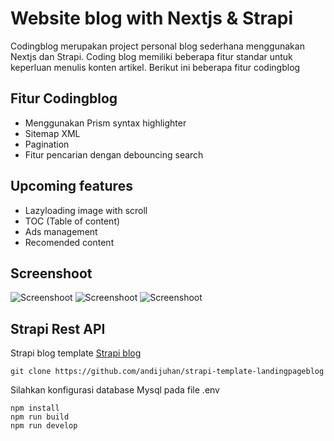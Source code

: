 # Website blog with Nextjs & Strapi

Codingblog merupakan project personal blog sederhana menggunakan Nextjs dan Strapi. Coding blog memiliki beberapa fitur standar untuk keperluan menulis konten artikel. Berikut ini beberapa fitur codingblog

## Fitur Codingblog
* Menggunakan Prism syntax highlighter
* Sitemap XML
* Pagination
* Fitur pencarian dengan debouncing search

## Upcoming features
* Lazyloading image with scroll
* TOC (Table of content)
* Ads management
* Recomended content

## Screenshoot

![Screenshoot](https://res.cloudinary.com/djlpcw7uf/image/upload/v1684680820/codingblog1_bb4bvz.png)
![Screenshoot](https://res.cloudinary.com/djlpcw7uf/image/upload/v1684680820/codingblog2_rkxemn.png)
![Screenshoot](https://res.cloudinary.com/djlpcw7uf/image/upload/v1684680820/codingblog3_medtlr.png)

## Strapi Rest API
Strapi blog template [Strapi blog](https://github.com/andijuhan/strapi-template-landingpageblog)

```
git clone https://github.com/andijuhan/strapi-template-landingpageblog
```
Silahkan konfigurasi database Mysql pada file .env

```
npm install
npm run build
npm run develop
```
